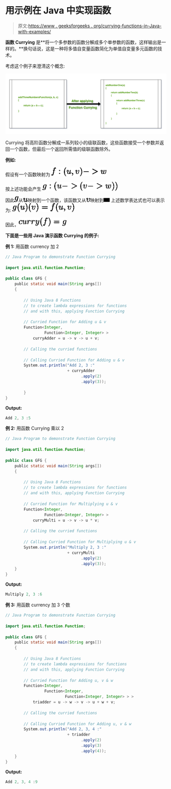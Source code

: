 # 用示例在 Java 中实现函数

> 原文:[https://www . geeksforgeeks . org/currying-functions-in-Java-with-examples/](https://www.geeksforgeeks.org/currying-functions-in-java-with-examples/)

**函数 Currying** 是**将一个多参数的函数分解成多个单参数的函数，这样输出是一样的。**换句话说，这是一种将多值自变量函数简化为单值自变量多元函数的技术。

考虑这个例子来澄清这个概念:

![](img/953607fdcc82199804d4953015629ac6.png)

Currying 将高阶函数分解成一系列较小的级联函数，这些函数接受一个参数并返回一个函数，但最后一个返回所需值的级联函数除外。

**例如:**

假设有一个函数映射为
![f:(u, v) -> w](img/09b0fd9c8fb281c2f7ca4200dbd03f02.png "Rendered by QuickLaTeX.com")

按上述功能会产生
![g:(u->(v->w))](img/feee02f08c403c2a83176abf849367b2.png "Rendered by QuickLaTeX.com")

因此![g](img/0d5e7a015189306ac064f2048136efc5.png "Rendered by QuickLaTeX.com")从![u](img/c3e58e936ca6c61e78d350e467190209.png "Rendered by QuickLaTeX.com")映射到一个函数，该函数又从![v](img/4e5b6a045192ef6498ad9dc76f6749da.png "Rendered by QuickLaTeX.com")映射到![w](img/b27d57e3f417abb002a05eaa8a1ff42e.png "Rendered by QuickLaTeX.com")
上述数学表达式也可以表示为:
![{g(u)}(v)=f(u, v)](img/02fa6d2035b3a7138cfbde45579d9c62.png "Rendered by QuickLaTeX.com")

因此，![curry(f) = g](img/31b78e5d45534d97b1cba54cebf8047c.png "Rendered by QuickLaTeX.com")

**下面是一些用 Java 演示函数 Currying 的例子:**

**例 1:** 用函数 currency 加 2

```java
// Java Program to demonstrate Function Currying

import java.util.function.Function;

public class GFG {
    public static void main(String args[])
    {

        // Using Java 8 Functions
        // to create lambda expressions for functions
        // and with this, applying Function Currying

        // Curried Function for Adding u & v
        Function<Integer,
                 Function<Integer, Integer> >
            curryAdder = u -> v -> u + v;

        // Calling the curried functions

        // Calling Curried Function for Adding u & v
        System.out.println("Add 2, 3 :"
                           + curryAdder
                                 .apply(2)
                                 .apply(3));

        }
}
```

**Output:**

```java
Add 2, 3 :5

```

**例 2:** 用函数 Currying 乘以 2

```java
// Java Program to demonstrate Function Currying

import java.util.function.Function;

public class GFG {
    public static void main(String args[])
    {

        // Using Java 8 Functions
        // to create lambda expressions for functions
        // and with this, applying Function Currying

        // Curried Function for Multiplying u & v
        Function<Integer,
                 Function<Integer, Integer> >
            curryMulti = u -> v -> u * v;

        // Calling the curried functions

        // Calling Curried Function for Multiplying u & v
        System.out.println("Multiply 2, 3 :"
                           + curryMulti
                                 .apply(2)
                                 .apply(3));
    }
}
```

**Output:**

```java
Multiply 2, 3 :6

```

**例 3:** 用函数 currency 加 3 个数

```java
// Java Program to demonstrate Function Currying

import java.util.function.Function;

public class GFG {
    public static void main(String args[])
    {

        // Using Java 8 Functions
        // to create lambda expressions for functions
        // and with this, applying Function Currying

        // Curried Function for Adding u, v & w
        Function<Integer,
                 Function<Integer,
                          Function<Integer, Integer> > >
            triadder = u -> w -> v -> u + w + v;

        // Calling the curried functions

        // Calling Curried Function for Adding u, v & w
        System.out.println("Add 2, 3, 4 :"
                           + triadder
                                 .apply(2)
                                 .apply(3)
                                 .apply(4));
    }
}
```

**Output:**

```java
Add 2, 3, 4 :9

```